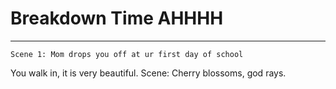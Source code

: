 # Breakdown Time AHHHH
---

```
Scene 1: Mom drops you off at ur first day of school
```
You walk in, it is very beautiful.
Scene: Cherry blossoms, god rays.
